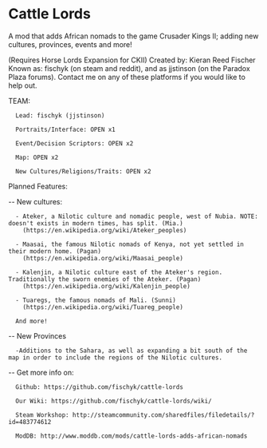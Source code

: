 # Cattle Lords
A mod that adds African nomads to the game Crusader Kings II; adding new cultures, provinces, events and more!

(Requires Horse Lords Expansion for CKII)
Created by: Kieran Reed Fischer
Known as: fischyk (on steam and reddit), and as jjstinson (on the Paradox Plaza forums).
Contact me on any of these platforms if you would like to help out.

TEAM:

      Lead: fischyk (jjstinson)

      Portraits/Interface: OPEN x1

      Event/Decision Scriptors: OPEN x2

      Map: OPEN x2

      New Cultures/Religions/Traits: OPEN x2


Planned Features:


-- New cultures: 

      - Ateker, a Nilotic culture and nomadic people, west of Nubia. NOTE: doesn't exists in modern times, has split. (Mia.)
        (https://en.wikipedia.org/wiki/Ateker_peoples)
        
      - Maasai, the famous Nilotic nomads of Kenya, not yet settled in their modern home. (Pagan)
        (https://en.wikipedia.org/wiki/Maasai_people)
        
      - Kalenjin, a Nilotic culture east of the Ateker's region. Traditionally the sworn enemies of the Ateker. (Pagan)
        (https://en.wikipedia.org/wiki/Kalenjin_people)
        
      - Tuaregs, the famous nomads of Mali. (Sunni)
        (https://en.wikipedia.org/wiki/Tuareg_people)
        
      And more!
        
-- New Provinces

      -Additions to the Sahara, as well as expanding a bit south of the map in order to include the regions of the Nilotic cultures.
      
-- Get more info on:
            
      Github: https://github.com/fischyk/cattle-lords
      
      Our Wiki: https://github.com/fischyk/cattle-lords/wiki/
      
      Steam Workshop: http://steamcommunity.com/sharedfiles/filedetails/?id=483774612
      
      ModDB: http://www.moddb.com/mods/cattle-lords-adds-african-nomads


